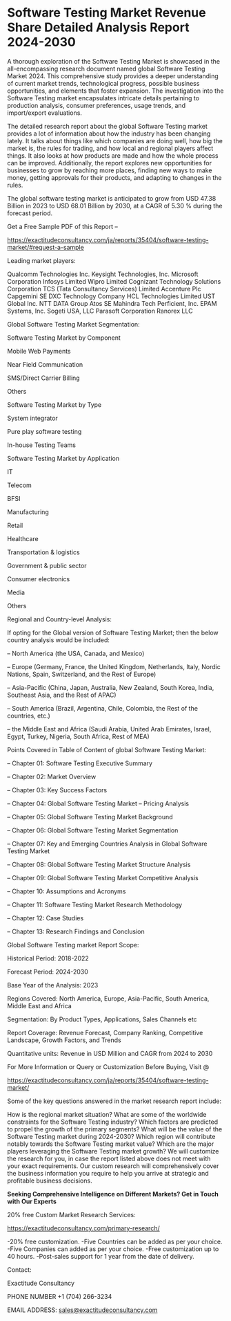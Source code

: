 # Software Testing Market Revenue Share Detailed Analysis Report 2024-2030

A thorough exploration of the Software Testing Market is showcased in the all-encompassing research document named global Software Testing Market 2024. This comprehensive study provides a deeper understanding of current market trends, technological progress, possible business opportunities, and elements that foster expansion. The investigation into the Software Testing market encapsulates intricate details pertaining to production analysis, consumer preferences, usage trends, and import/export evaluations.

The detailed research report about the global Software Testing market provides a lot of information about how the industry has been changing lately. It talks about things like which companies are doing well, how big the market is, the rules for trading, and how local and regional players affect things. It also looks at how products are made and how the whole process can be improved. Additionally, the report explores new opportunities for businesses to grow by reaching more places, finding new ways to make money, getting approvals for their products, and adapting to changes in the rules.

The global software testing market is anticipated to grow from USD 47.38 Billion in 2023 to USD 68.01 Billion by 2030, at a CAGR of 5.30 % during the forecast period.

Get a Free Sample PDF of this Report –

https://exactitudeconsultancy.com/ja/reports/35404/software-testing-market/#request-a-sample

Leading market players:

Qualcomm Technologies Inc. Keysight Technologies, Inc. Microsoft Corporation Infosys Limited Wipro Limited Cognizant Technology Solutions Corporation TCS (Tata Consultancy Services) Limited Accenture Plc Capgemini SE DXC Technology Company HCL Technologies Limited UST Global Inc. NTT DATA Group Atos SE Mahindra Tech Perficient, Inc. EPAM Systems, Inc. Sogeti USA, LLC Parasoft Corporation Ranorex LLC

Global Software Testing Market Segmentation:

Software Testing Market by Component

Mobile Web Payments

Near Field Communication

SMS/Direct Carrier Billing

Others

Software Testing Market by Type

System integrator

Pure play software testing

In-house Testing Teams

Software Testing Market by Application

IT

Telecom

BFSI

Manufacturing

Retail

Healthcare

Transportation & logistics

Government & public sector

Consumer electronics

Media

Others

Regional and Country-level Analysis:

If opting for the Global version of Software Testing Market; then the below country analysis would be included:

– North America (the USA, Canada, and Mexico)

– Europe (Germany, France, the United Kingdom, Netherlands, Italy, Nordic Nations, Spain, Switzerland, and the Rest of Europe)

– Asia-Pacific (China, Japan, Australia, New Zealand, South Korea, India, Southeast Asia, and the Rest of APAC)

– South America (Brazil, Argentina, Chile, Colombia, the Rest of the countries, etc.)

– the Middle East and Africa (Saudi Arabia, United Arab Emirates, Israel, Egypt, Turkey, Nigeria, South Africa, Rest of MEA)

Points Covered in Table of Content of global Software Testing Market:

– Chapter 01:  Software Testing Executive Summary

– Chapter 02: Market Overview

– Chapter 03: Key Success Factors

– Chapter 04: Global Software Testing Market – Pricing Analysis

– Chapter 05: Global Software Testing Market Background

– Chapter 06: Global Software Testing Market Segmentation

– Chapter 07: Key and Emerging Countries Analysis in Global Software Testing Market

– Chapter 08: Global Software Testing Market Structure Analysis

– Chapter 09: Global Software Testing Market Competitive Analysis

– Chapter 10: Assumptions and Acronyms

– Chapter 11: Software Testing Market Research Methodology

– Chapter 12: Case Studies

– Chapter 13: Research Findings and Conclusion

Global Software Testing market Report Scope:

Historical Period: 2018-2022

Forecast Period: 2024-2030

Base Year of the Analysis: 2023

Regions Covered: North America, Europe, Asia-Pacific, South America, Middle East and Africa

Segmentation: By Product Types, Applications, Sales Channels etc

Report Coverage: Revenue Forecast, Company Ranking, Competitive Landscape, Growth Factors, and Trends

Quantitative units: Revenue in USD Million and CAGR from 2024 to 2030

For More Information or Query or Customization Before Buying, Visit @

https://exactitudeconsultancy.com/ja/reports/35404/software-testing-market/

Some of the key questions answered in the market research report include:

How is the regional market situation?
What are some of the worldwide constraints for the Software Testing industry?
Which factors are predicted to propel the growth of the primary segments?
What will be the value of the Software Testing market during 2024-2030?
Which region will contribute notably towards the Software Testing market value?
Which are the major players leveraging the Software Testing market growth?
We will customize the research for you, in case the report listed above does not meet with your exact requirements. Our custom research will comprehensively cover the business information you require to help you arrive at strategic and profitable business decisions.

**Seeking Comprehensive Intelligence on Different Markets? Get in Touch with Our Experts**

20% free Custom Market Research Services:

https://exactitudeconsultancy.com/primary-research/

-20% free customization.
-Five Countries can be added as per your choice.
-Five Companies can added as per your choice.
-Free customization up to 40 hours.
-Post-sales support for 1 year from the date of delivery.

Contact:

Exactitude Consultancy

PHONE NUMBER +1 (704) 266-3234

EMAIL ADDRESS: sales@exactitudeconsultancy.com
